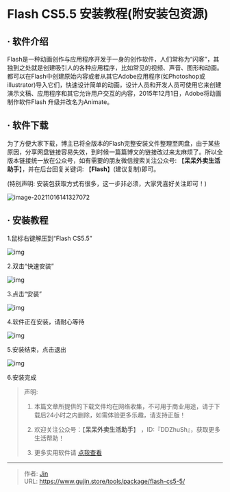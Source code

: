 # Flash CS5.5 安装教程(附安装包资源)


## · 软件介绍
Flash是一种动画创作与应用程序开发于一身的创作软件，人们常称为“闪客”，其独到之处就是创建吸引人的各种应用程序，比如常见的视频、声音、图形和动画。都可以在Flash中创建原始内容或者从其它Adobe应用程序(如Photoshop或illustrator)导入它们，快速设计简单的动画，设计人员和开发人员可使用它来创建演示文稿、应用程序和其它允许用户交互的内容，2015年12月1日，Adobe将动画制作软件Flash 升级并改名为Animate。

## · 软件下载
为了方便大家下载，博主已将全版本的Flash完整安装文件整理至网盘，由于某些原因，分享网盘链接容易失效，到时候一篇篇博文的链接改过来太麻烦了。所以全版本链接统一放在公众号，如有需要的朋友微信搜索关注公众号: 【**呆呆外卖生活助手**】，并在后台回复关键词: 【**Flash**】(建议复制)即可。

(特别声明: 安装包获取方式有很多，这一步非必须，大家凭喜好关注即可！)

![image-20211016141327072](https://img.gujin.store/img/image-20211016141327072.png)

## · 安装教程

1.鼠标右键解压到“Flash CS5.5”

![img](https://img.gujin.store/img/v2-417a3cdade468d8c1fec9c39a8d90bba_720w.png)

2.双击“快速安装”

![img](https://img.gujin.store/img/v2-20e6ba662788bb8b1da11c20c5879ee7_720w.png)

3.点击“安装”

![img](https://img.gujin.store/img/v2-84f82edcadc1461dcf6a02e05a894141_720w.png)

4.软件正在安装，请耐心等待

![img](https://img.gujin.store/img/v2-e83300a9726689d030c1ade0b888ce9c_720w.png)

5.安装结束，点击退出

![img](https://img.gujin.store/img/v2-e181b10872610b3b6db3a3fdd99e6f5d_720w.png)



6.安装完成




> 声明: 
>
> 1. 本篇文章所提供的下载文件均在网络收集，不可用于商业用途，请于下载后24小时之内删除，如需体验更多乐趣，请支持正版！
>
> 2. 欢迎关注公众号：【**呆呆外卖生活助手**】 ，ID:『DDZhuSh』，获取更多生活帮助！
>
> 3. 更多实用软件请  [点我查看](/tools)

---

> 作者: [Jin](https://img.gujin.store/img/favicon.ico)  
> URL: https://www.gujin.store/tools/package/flash-cs5-5/  

